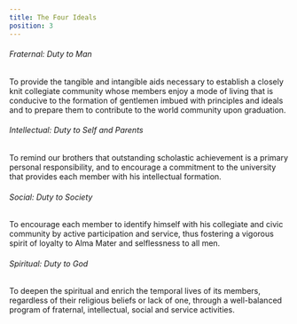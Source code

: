 ```yaml
---
title: The Four Ideals
position: 3
---
```

###### Fraternal: Duty to Man

To provide the tangible and intangible aids necessary to establish a closely knit collegiate community whose members enjoy a mode of living that is conducive to the formation of gentlemen imbued with principles and ideals and to prepare them to contribute to the world community upon graduation.

###### Intellectual: Duty to Self and Parents

To remind our brothers that outstanding scholastic achievement is a primary personal responsibility, and to encourage a commitment to the university that provides each member with his intellectual formation.

###### Social: Duty to Society

To encourage each member to identify himself with his collegiate and civic community by active participation and service, thus fostering a vigorous spirit of loyalty to Alma Mater and selflessness to all men.

###### Spiritual: Duty to God

To deepen the spiritual and enrich the temporal lives of its members, regardless of their religious beliefs or lack of one, through a well-balanced program of fraternal, intellectual, social and service activities.
